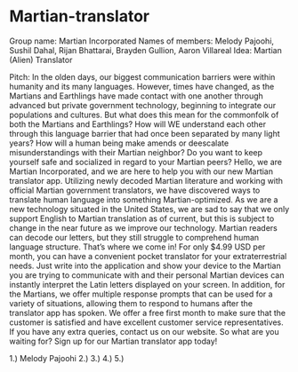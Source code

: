 # Martian-translator
Group name: 
Martian Incorporated
Names of members: 
Melody Pajoohi, Sushil Dahal, Rijan Bhattarai, Brayden Gullion, Aaron Villareal
Idea:
Martian (Alien) Translator

Pitch:
In the olden days, our biggest communication barriers were within humanity and its many languages. However, times have changed, as the Martians and Earthlings have made contact with one another through advanced but private government technology, beginning to integrate our populations and cultures. But what does this mean for the commonfolk of both the Martians and Earthlings? How will WE understand each other through this language barrier that had once been separated by many light years? How will a human being make amends or deescalate misunderstandings with their Martian neighbor? Do you want to keep yourself safe and socialized in regard to your Martian peers?
Hello, we are Martian Incorporated, and we are here to help you with our new Martian translator app. Utilizing newly decoded Martian literature and working with official Martian government translators, we have discovered ways to translate human language into something Martian-optimized. As we are a new technology situated in the United States, we are sad to say that we only support English to Martian translation as of current, but this is subject to change in the near future as we improve our technology.
Martian readers can decode our letters, but they still struggle to comprehend human language structure. That’s where we come in! For only $4.99 USD per month, you can have a convenient pocket translator for your extraterrestrial needs. Just write into the application and show your device to the Martian you are trying to communicate with and their personal Martian devices can instantly interpret the Latin letters displayed on your screen. In addition, for the Martians, we offer multiple response prompts that can be used for a variety of situations, allowing them to respond to humans after the translator app has spoken.
We offer a free first month to make sure that the customer is satisfied and have excellent customer service representatives. If you have any extra queries, contact us on our website. So what are you waiting for? Sign up for our Martian translator app today!

1.) Melody Pajoohi
2.) 
3.) 
4.) 
5.) 
